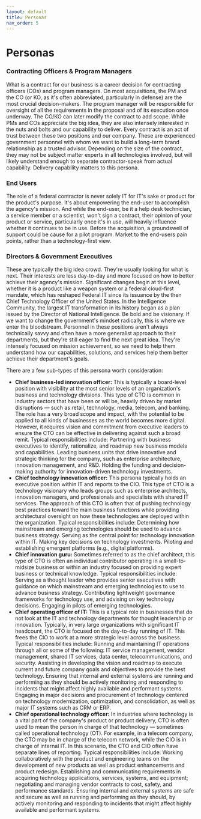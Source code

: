 ```yaml
---
layout: default
title: Personas
nav_order: 5
---
```


# Personas

### Contracting Officers & Program Managers
What is a contract for our business is a career decision for contracting officers (COs) and program managers.  On most acquisitions, the PM and the CO (or KO, as it's often abbreviated, particularly in defense) are the most crucial decision-makers.  The program manager will be responsible for oversight of all the requirements in the proposal and of its execution once underway.  The CO/KO can later modify the contract to add scope.  While PMs and COs appreciate the big idea, they are also intensely interested in the nuts and bolts and our capability to deliver. Every contract is an act of trust between these two positions and our company.  These are experienced government personnel with whom we want to build a long-term brand relationship as a trusted advisor. Depending on the size of the contract, they may not be subject matter experts in all technologies involved, but will likely understand enough to separate contractor-speak from actual capability.  Delivery capability matters to this persona.

### End Users
The role of a federal contractor is never solely IT for IT's sake or product for the product's purpose.  It's about empowering the end-user to accomplish the agency's mission.  And while the end-user, be it a help desk technician, a service member or a scientist, won't sign a contract, their opinion of your product or service, particularly once it's in use, will heavily influence whether it continues to be in use.   Before the acquisition, a groundswell of support could be cause for a pilot program.  Market to the end-users pain points, rather than a technology-first view.

### Directors & Government Executives
These are typically the big idea crowd.  They're usually looking for what is next.  Their interests are less day-to-day and more focused on how to better achieve their agency's mission.  Significant changes begin at this level, whether it is a product like a weapon system or a federal cloud-first mandate, which has reshaped Federal IT since its issuance by the then Chief Technology Officer of the United States.  In the Intelligence Community, the largest IT transformation in its history began as a plan issued by the Director of National Intelligence.  Be bold and be visionary. If we want to change the government's mindset radically, this is where we enter the bloodstream.  Personnel in these positions aren't always technically savvy and often have a more generalist approach to their departments, but they're still eager to find the next great idea.  They're intensely focused on mission achievement, so we need to help them understand how our capabilities, solutions, and services help them better achieve their department's goals.  

There are a few sub-types of this persona worth consideration:
- **Chief business-led innovation officer:**  This is typically a board-level position with visibility at the most senior levels of an organization's business and technology divisions.  This type of CTO is common in industry sectors that have been or will be, heavily driven by market disruptions — such as retail, technology, media, telecom, and banking.  The role has a very broad scope and impact, with the potential to be applied to all kinds of businesses as the world becomes more digital.  However, it requires vision and commitment from executive leaders to ensure the CTO can be effective in delivering against such a broad remit.  Typical responsibilities include: Partnering with business executives to identify, rationalize, and roadmap new business models and capabilities.  Leading business units that drive innovative and strategic thinking for the company, such as enterprise architecture, innovation management, and R&D.  Holding the funding and decision-making authority for innovation-driven technology investments.
- **Chief technology innovation officer:**  This persona typically holds an executive position within IT and reports to the CIO.  This type of CTO is a technology visionary who leads groups such as enterprise architects, innovation managers, and professionals and specialists with shared IT services.  The approach of this CTO is often that of pushing technology best practices toward the main business functions while providing architectural oversight on how these technologies are deployed within the organization.  Typical responsibilities include: Determining how mainstream and emerging technologies should be used to advance business strategy.  Serving as the central point for technology innovation within IT.  Making key decisions on technology investments.  Piloting and establishing emergent platforms (e.g., digital platforms).
- **Chief innovation guru:**  Sometimes referred to as the chief architect, this type of CTO is often an individual contributor operating in a small-to-midsize business or within an industry focused on providing expert business or technical knowledge.  Typical responsibilities include: Serving as a thought leader who provides senior executives with guidance on which mainstream and emerging technologies to use to advance business strategy.  Contributing lightweight governance frameworks for technology use, and advising on key technology decisions.  Engaging in pilots of emerging technologies.
- **Chief operating officer of IT:**  This is a typical role in businesses that do not look at the IT and technology departments for thought leadership or innovation.  Typically, in very large organizations with significant IT headcount, the CTO is focused on the day-to-day running of IT.  This frees the CIO to work at a more strategic level across the business. Typical responsibilities include:  Running and maintaining IT operations through all or some of the following: IT service management, vendor management, shared IT services, data center, telecommunications, and security.  Assisting in developing the vision and roadmap to execute current and future company goals and objectives to provide the best technology.  Ensuring that internal and external systems are running and performing as they should be actively monitoring and responding to incidents that might affect highly available and performant systems.  Engaging in major decisions and procurement of technology centered on technology modernization, optimization, and consolidation, as well as major IT systems such as CRM or ERP.
- **Chief operational technology officer:** In industries where technology is a vital part of the company's product or product delivery, CTO is often used to mean the person in charge of that technology — sometimes called operational technology (OT).  For example, in a telecom company, the CTO may be in charge of the telecom network, while the CIO is in charge of internal IT.  In this scenario, the CTO and CIO often have separate lines of reporting.  Typical responsibilities include: Working collaboratively with the product and engineering teams on the development of new products as well as product enhancements and product redesign.  Establishing and communicating requirements in acquiring technology applications, services, systems, and equipment; negotiating and managing vendor contracts to cost, safety, and performance standards.  Ensuring internal and external systems are safe and secure as well as running and performing as they should, by actively monitoring and responding to incidents that might affect highly available and performant systems.




